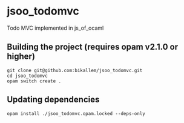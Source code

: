 # jsoo_todomvc

Todo MVC implemented in js_of_ocaml

## Building the project (requires opam v2.1.0 or higher)

```
git clone git@github.com:bikallem/jsoo_todomvc.git
cd jsoo_todomvc
opam switch create .
```

## Updating dependencies

`opam install ./jsoo_todomvc.opam.locked --deps-only`
